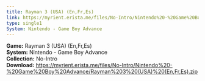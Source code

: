 ```yaml
---
title: Rayman 3 (USA) (En,Fr,Es)
link: https://myrient.erista.me/files/No-Intro/Nintendo%20-%20Game%20Boy%20Advance/Rayman%203%20(USA)%20(En,Fr,Es).zip
type: single1
System: Nintendo - Game Boy Advance
---
```

<b>Game:</b> Rayman 3 (USA) (En,Fr,Es)<br>
<b>System:</b> Nintendo - Game Boy Advance<br>
<b>Collection:</b> No-Intro<br>
<b>Download:</b> https://myrient.erista.me/files/No-Intro/Nintendo%20-%20Game%20Boy%20Advance/Rayman%203%20(USA)%20(En,Fr,Es).zip